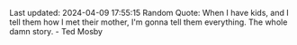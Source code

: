 Last updated: 2024-04-09 17:55:15
Random Quote: When I have kids, and I tell them how I met their mother, I'm gonna tell them everything. The whole damn story. - Ted Mosby